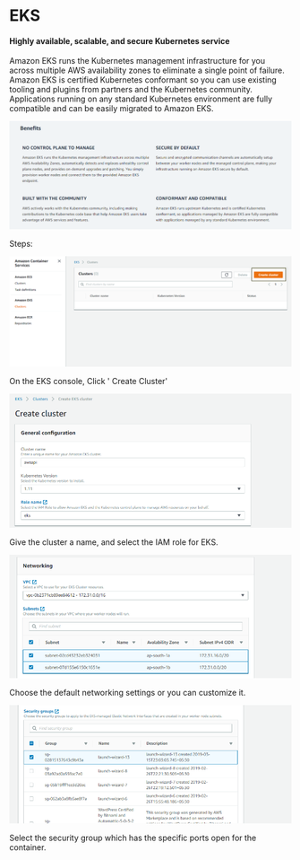 # EKS

#### Highly available, scalable, and secure Kubernetes service <a id="Highly_available.2C_scalable.2C_and_secure_Kubernetes_service"></a>

Amazon EKS runs the Kubernetes management infrastructure for you across multiple AWS availability zones to eliminate a single point of failure. Amazon EKS is certified Kubernetes conformant so you can use existing tooling and plugins from partners and the Kubernetes community. Applications running on any standard Kubernetes environment are fully compatible and can be easily migrated to Amazon EKS.

![](../../.gitbook/assets/image%20%289%29.png)

Steps:

![](../../.gitbook/assets/image%20%2859%29.png)

On the EKS console, Click ' Create Cluster'

![](../../.gitbook/assets/image%20%2838%29.png)

Give the cluster a name, and select the IAM role for EKS.

![](../../.gitbook/assets/image%20%2874%29.png)

Choose the default networking settings or you can customize it.

![](../../.gitbook/assets/image%20%2867%29.png)

Select the security group which has the specific ports open for the container.




